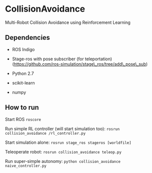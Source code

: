 # CollisionAvoidance
Multi-Robot Collision Avoidance using Reinforcement Learning

## Dependencies
- ROS Indigo

- Stage-ros with pose subscriber (for teleportation) (https://github.com/ros-simulation/stage\_ros/tree/add\_pose\_sub)

- Python 2.7

- scikit-learn

- numpy

## How to run
Start ROS `roscore`

Run simple RL controller (will start simulation too): `rosrun collision_avoidance /rl_controller.py`

Start simulation alone: `rosrun stage_ros stageros [worldfile]`

Teleoperate robot: `rosrun collision_avoidance teleop.py`

Run super-simple autonomy: `python collision_avoidance naive_controller.py`
